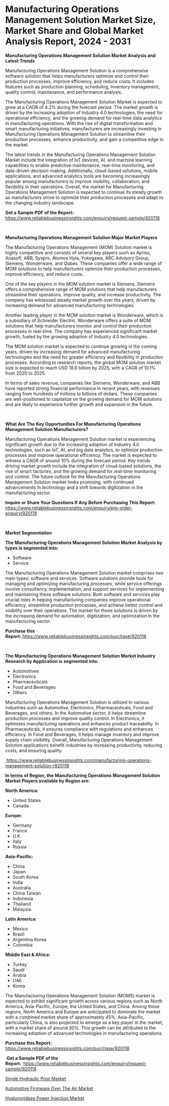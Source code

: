 <p><h1>Manufacturing Operations Management Solution Market Size, Market Share and Global Market Analysis Report, 2024 - 2031</h1></p><p><strong>Manufacturing Operations Management Solution Market Analysis and Latest Trends</strong></p>
<p><p>Manufacturing Operations Management Solution is a comprehensive software solution that helps manufacturers optimize and control their production processes, improve efficiency, and reduce costs. It includes features such as production planning, scheduling, inventory management, quality control, maintenance, and performance analysis.</p><p>The Manufacturing Operations Management Solution Market is expected to grow at a CAGR of 4.2% during the forecast period. The market growth is driven by the increasing adoption of Industry 4.0 technologies, the need for operational efficiency, and the growing demand for real-time data analytics in manufacturing operations. With the rise of digital transformation and smart manufacturing initiatives, manufacturers are increasingly investing in Manufacturing Operations Management Solution to streamline their production processes, enhance productivity, and gain a competitive edge in the market.</p><p>The latest trends in the Manufacturing Operations Management Solution Market include the integration of IoT devices, AI, and machine learning capabilities to enable predictive maintenance, real-time monitoring, and data-driven decision-making. Additionally, cloud-based solutions, mobile applications, and advanced analytics tools are becoming increasingly popular among manufacturers to improve visibility, collaboration, and flexibility in their operations. Overall, the market for Manufacturing Operations Management Solution is expected to continue its steady growth as manufacturers strive to optimize their production processes and adapt to the changing industry landscape.</p></p>
<p><strong>Get a Sample PDF of the Report:&nbsp;</strong> <a href="https://www.reliablebusinessinsights.com/enquiry/request-sample/920118">https://www.reliablebusinessinsights.com/enquiry/request-sample/920118</a></p>
<p>&nbsp;</p>
<p><strong>Manufacturing Operations Management Solution Major Market Players</strong></p>
<p><p>The Manufacturing Operations Management (MOM) Solution market is highly competitive and consists of several key players such as Apriso, Anasoft, ABB, Syspro, Atomos Hyla, Yokogawa, ARC Advisory Group, Siemens, Wonderware, and Qubes. These companies offer a wide range of MOM solutions to help manufacturers optimize their production processes, improve efficiency, and reduce costs.</p><p>One of the key players in the MOM solution market is Siemens. Siemens offers a comprehensive range of MOM solutions that help manufacturers streamline their operations, improve quality, and increase productivity. The company has witnessed steady market growth over the years, driven by increasing demand for advanced manufacturing technologies.</p><p>Another leading player in the MOM solution market is Wonderware, which is a subsidiary of Schneider Electric. Wonderware offers a suite of MOM solutions that help manufacturers monitor and control their production processes in real-time. The company has experienced significant market growth, fueled by the growing adoption of Industry 4.0 technologies.</p><p>The MOM solution market is expected to continue growing in the coming years, driven by increasing demand for advanced manufacturing technologies and the need for greater efficiency and flexibility in production processes. According to research reports, the global MOM solution market size is expected to reach USD 18.6 billion by 2025, with a CAGR of 10.1% from 2020 to 2025.</p><p>In terms of sales revenue, companies like Siemens, Wonderware, and ABB have reported strong financial performance in recent years, with revenues ranging from hundreds of millions to billions of dollars. These companies are well-positioned to capitalize on the growing demand for MOM solutions and are likely to experience further growth and expansion in the future.</p></p>
<p>&nbsp;</p>
<p><strong>What Are The Key Opportunities For Manufacturing Operations Management Solution Manufacturers?</strong></p>
<p><p>Manufacturing Operations Management Solution market is experiencing significant growth due to the increasing adoption of Industry 4.0 technologies, such as IoT, AI, and big data analytics, to optimize production processes and improve operational efficiency. The market is expected to witness a CAGR of around 10% during the forecast period. Key trends driving market growth include the integration of cloud-based solutions, the rise of smart factories, and the growing demand for real-time monitoring and control. The future outlook for the Manufacturing Operations Management Solution market looks promising, with continued advancements in technology and a shift towards digitization in the manufacturing sector.</p></p>
<p><strong>Inquire or Share Your Questions If Any Before Purchasing This Report:</strong> <a href="https://www.reliablebusinessinsights.com/enquiry/pre-order-enquiry/920118">https://www.reliablebusinessinsights.com/enquiry/pre-order-enquiry/920118</a></p>
<p>&nbsp;</p>
<p><strong>Market Segmentation</strong></p>
<p><strong>The Manufacturing Operations Management Solution Market Analysis by types is segmented into:</strong></p>
<p><ul><li>Software</li><li>Service</li></ul></p>
<p><p>The Manufacturing Operations Management Solution market comprises two main types: software and services. Software solutions provide tools for managing and optimizing manufacturing processes, while service offerings involve consultancy, implementation, and support services for implementing and maintaining these software solutions. Both software and services play crucial roles in helping manufacturing companies improve operational efficiency, streamline production processes, and achieve better control and visibility over their operations. The market for these solutions is driven by the increasing demand for automation, digitization, and optimization in the manufacturing sector.</p></p>
<p><strong>Purchase this Report:&nbsp;</strong><a href="https://www.reliablebusinessinsights.com/purchase/920118">https://www.reliablebusinessinsights.com/purchase/920118</a></p>
<p>&nbsp;</p>
<p><strong>The Manufacturing Operations Management Solution Market Industry Research by Application is segmented into:</strong></p>
<p><ul><li>Automotives</li><li>Electronics</li><li>Pharmaceuticals</li><li>Food and Beverages</li><li>Others</li></ul></p>
<p><p>Manufacturing Operations Management Solution is utilized in various industries such as Automotive, Electronics, Pharmaceuticals, Food and Beverages, and others. In the Automotive sector, it helps streamline production processes and improve quality control. In Electronics, it optimizes manufacturing operations and enhances product traceability. In Pharmaceuticals, it ensures compliance with regulations and enhances efficiency. In Food and Beverages, it helps manage inventory and improve supply chain visibility. Overall, Manufacturing Operations Management Solution applications benefit industries by increasing productivity, reducing costs, and ensuring quality.</p></p>
<p><a href="https://www.reliablebusinessinsights.com/manufacturing-operations-management-solution-r920118">&nbsp;https://www.reliablebusinessinsights.com/manufacturing-operations-management-solution-r920118</a></p>
<p><strong>In terms of Region, the Manufacturing Operations Management Solution Market Players available by Region are:</strong></p>
<p>
    <p> <strong> North America: </strong>
        <ul>
            <li>United States</li>
            <li>Canada</li>
        </ul>
        </p> 
    <p> <strong> Europe: </strong>
        <ul>
            <li>Germany</li>
            <li>France</li>
            <li>U.K.</li>
            <li>Italy</li>
            <li>Russia</li>
        </ul>
        </p> 
    <p> <strong> Asia-Pacific: </strong>
        <ul>
            <li>China</li>
            <li>Japan</li>
            <li>South Korea</li>
            <li>India</li>
            <li>Australia</li>
            <li>China Taiwan</li>
            <li>Indonesia</li>
            <li>Thailand</li>
            <li>Malaysia</li>
        </ul>
        </p> 
    <p> <strong> Latin America: </strong>
        <ul>
            <li>Mexico</li>
            <li>Brazil</li>
            <li>Argentina Korea</li>
            <li>Colombia</li>
        </ul>
        </p> 
    <p> <strong> Middle East & Africa: </strong>
        <ul>
            <li>Turkey</li>
            <li>Saudi</li>
            <li>Arabia</li>
            <li>UAE</li>
            <li>Korea</li>
        </ul>
    </p>
    </p>
<p><p>The Manufacturing Operations Management Solution (MOMS) market is expected to exhibit significant growth across various regions such as North America, Asia-Pacific, Europe, the United States, and China. Among these regions, North America and Europe are anticipated to dominate the market with a combined market share of approximately 45%. Asia-Pacific, particularly China, is also projected to emerge as a key player in the market, with a market share of around 30%. This growth can be attributed to the increasing adoption of advanced technologies in manufacturing operations.</p></p>
<p><strong>Purchase this Report: </strong><a href="https://www.reliablebusinessinsights.com/purchase/920118">https://www.reliablebusinessinsights.com/purchase/920118</a></p>
<p>&nbsp;<strong>Get a Sample PDF of the Report:&nbsp;&nbsp;</strong><a href="https://www.reliablebusinessinsights.com/enquiry/request-sample/920118">https://www.reliablebusinessinsights.com/enquiry/request-sample/920118</a></p>
<p><strong></strong></p>
<p><p><a href="https://www.linkedin.com/pulse/evaluating-global-single-hydraulic-prop-market-trends-growth-1ynve?trackingId=1UbMnTo6z%2BkjxI9c6rmeLQ%3D%3D">Single Hydraulic Prop Market</a></p><p><a href="https://www.linkedin.com/pulse/deep-dive-automotive-firmware-over-air-market-itstrends-bcute?trackingId=sUR7cZEeIbWL4mUEHak33A%3D%3D">Automotive Firmware Over The Air Market</a></p><p><a href="https://www.linkedin.com/pulse/global-hyaluronidase-power-injection-market-focus-product-0qkbe?trackingId=fsiKBnrNqxzuoeZQSOLcGg%3D%3D">Hyaluronidase Power Injection Market</a></p></p>